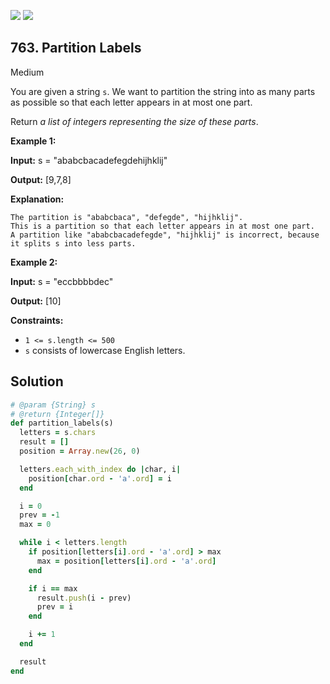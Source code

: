 [![](https://img.shields.io/github/stars/javadev/LeetCode-in-All?label=Stars&style=flat-square)](https://github.com/javadev/LeetCode-in-All)
[![](https://img.shields.io/github/forks/javadev/LeetCode-in-All?label=Fork%20me%20on%20GitHub%20&style=flat-square)](https://github.com/javadev/LeetCode-in-All/fork)

## 763\. Partition Labels

Medium

You are given a string `s`. We want to partition the string into as many parts as possible so that each letter appears in at most one part.

Return _a list of integers representing the size of these parts_.

**Example 1:**

**Input:** s = "ababcbacadefegdehijhklij"

**Output:** [9,7,8]

**Explanation:**

    The partition is "ababcbaca", "defegde", "hijhklij".
    This is a partition so that each letter appears in at most one part.
    A partition like "ababcbacadefegde", "hijhklij" is incorrect, because it splits s into less parts. 

**Example 2:**

**Input:** s = "eccbbbbdec"

**Output:** [10] 

**Constraints:**

*   `1 <= s.length <= 500`
*   `s` consists of lowercase English letters.

## Solution

```ruby
# @param {String} s
# @return {Integer[]}
def partition_labels(s)
  letters = s.chars
  result = []
  position = Array.new(26, 0)

  letters.each_with_index do |char, i|
    position[char.ord - 'a'.ord] = i
  end

  i = 0
  prev = -1
  max = 0

  while i < letters.length
    if position[letters[i].ord - 'a'.ord] > max
      max = position[letters[i].ord - 'a'.ord]
    end

    if i == max
      result.push(i - prev)
      prev = i
    end

    i += 1
  end

  result
end
```